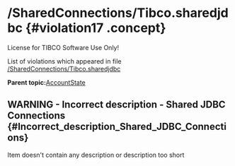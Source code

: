 # /SharedConnections/Tibco.sharedjdbc {#violation17 .concept}

License for TIBCO Software Use Only!

List of violations which appeared in file [/SharedConnections/Tibco.sharedjdbc](../../../projects/AccountState/SharedConnections/Tibco.sharedjdbc.md)

**Parent topic:**[AccountState](../../../qa/projects/AccountState.md)

## WARNING - Incorrect description - Shared JDBC Connections {#Incorrect_description_Shared_JDBC_Connections}

Item doesn't contain any description or description too short

